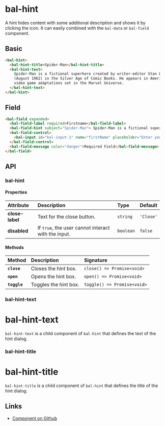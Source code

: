 # bal-hint

A hint hides content with some additional description and shows it by clicking the icon.
It can easily combined with the `bal-data` or `bal-field` component.

## Basic

<ClientOnly>  <docs-demo-bal-hint-46></docs-demo-bal-hint-46></ClientOnly>

```html
<bal-hint>
  <bal-hint-title>Spider-Man</bal-hint-title>
  <bal-hint-text>
    Spider-Man is a fictional superhero created by writer-editor Stan Lee and writer-artist Steve Ditko. He first appeared in the anthology comic book Amazing Fantasy #15
    (August 1962) in the Silver Age of Comic Books. He appears in American comic books published by Marvel Comics, as well as in a number of movies, television shows, and
    video game adaptations set in the Marvel Universe.
  </bal-hint-text>
</bal-hint>
```

## Field

<ClientOnly>  <docs-demo-bal-hint-47></docs-demo-bal-hint-47></ClientOnly>

```html
<bal-field expanded>
  <bal-field-label required>Firstname</bal-field-label>
  <bal-field-hint subject="Spider-Man"> Spider-Man is a fictional superhero created by writer-editor Stan Lee and writer-artist Steve Ditko. </bal-field-hint>
  <bal-field-control>
    <bal-input id="bal-input-1" name="firstName" placeholder="Enter your firstname"></bal-input>
  </bal-field-control>
  <bal-field-message color="danger">Required Field</bal-field-message>
</bal-field>
```


## API

### bal-hint

#### Properties

| Attribute       | Description                                         | Type      | Default   |
| :-------------- | :-------------------------------------------------- | :-------- | :-------- |
| **close-label** | Text for the close button.                          | `string`  | `'Close'` |
| **disabled**    | If `true`, the user cannot interact with the input. | `boolean` | `false`   |

#### Methods

| Method       | Description           | Signature                   |
| :----------- | :-------------------- | :-------------------------- |
| **`close`**  | Closes the hint box.  | `close() => Promise<void>`  |
| **`open`**   | Opens the hint box.   | `open() => Promise<void>`   |
| **`toggle`** | Toggles the hint box. | `toggle() => Promise<void>` |

### bal-hint-text


# bal-hint-text

`bal-hint-text` is a child component of `bal-hint` that defines the text of the hint dialog.



### bal-hint-title


# bal-hint-title

`bal-hint-title` is a child component of `bal-hint` that defines the title of the hint dialog.








## Links

* [Component on Github](https://github.com/baloise/ui-library/blob/master/packages/library/src/components/bal-hint)
